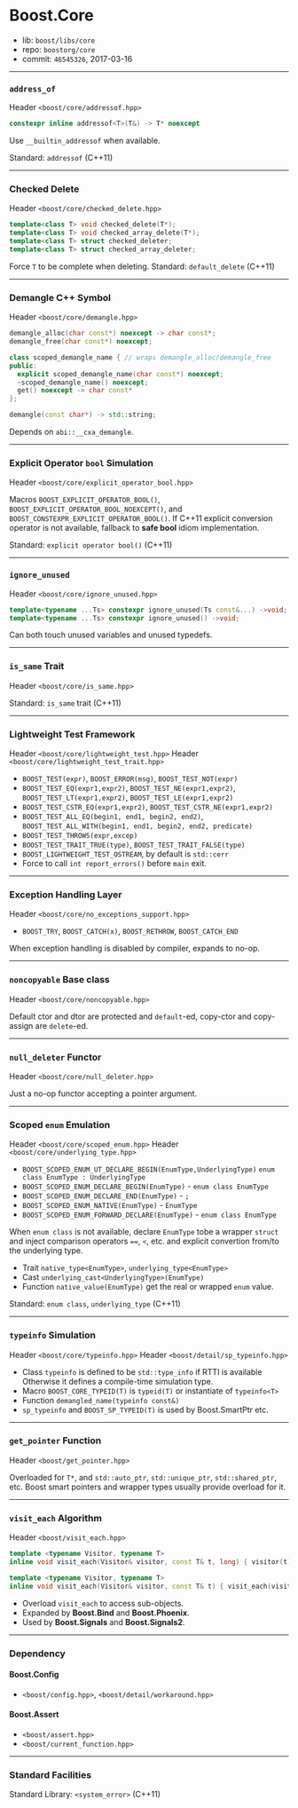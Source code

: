# Boost.Core

* lib: `boost/libs/core`
* repo: `boostorg/core`
* commit: `46545326`, 2017-03-16

------
### `address_of`

Header `<boost/core/addressof.hpp>`

```c++
constexpr inline addressof<T>(T&) -> T* noexcept
```

Use `__builtin_addressof` when available.

Standard: `addressof` (C++11)

------
### Checked Delete

Header `<boost/core/checked_delete.hpp>`

```c++
template<class T> void checked_delete(T*); 
template<class T> void checked_array_delete(T*); 
template<class T> struct checked_deleter;
template<class T> struct checked_array_deleter;
```

Force `T` to be complete when deleting.
Standard: `default_delete` (C++11)

------
### Demangle C++ Symbol

Header `<boost/core/demangle.hpp>`

```c++
demangle_alloc(char const*) noexcept -> char const*;
demangle_free(char const*) noexcept;

class scoped_demangle_name { // wraps demangle_alloc/demangle_free
public:
  explicit scoped_demangle_name(char const*) noexcept;
  ~scoped_demangle_name() noexcept;
  get() noexcept -> char const*
};

demangle(const char*) -> std::string;
```

Depends on `abi::__cxa_demangle`.

------
### Explicit Operator `bool` Simulation

Header `<boost/core/explicit_operator_bool.hpp>`

Macros `BOOST_EXPLICIT_OPERATOR_BOOL()`, `BOOST_EXPLICIT_OPERATOR_BOOL_NOEXCEPT()`,
and `BOOST_CONSTEXPR_EXPLICIT_OPERATOR_BOOL()`. If C++11 explicit conversion operator
is not available, fallback to **safe bool** idiom implementation.

Standard: `explicit operator bool()` (C++11)

------
### `ignore_unused`

Header `<boost/core/ignore_unused.hpp>`

```C++
template<typename ...Ts> constexpr ignore_unused(Ts const&...) ->void;
template<typename ...Ts> constexpr ignore_unused() ->void;
```

Can both touch unused variables and unused typedefs.

------
### `is_same` Trait

Header `<boost/core/is_same.hpp>`

Standard: `is_same` trait (C++11)

------
### Lightweight Test Framework

Header `<boost/core/lightweight_test.hpp>`
Header `<boost/core/lightweight_test_trait.hpp>`

* `BOOST_TEST(expr)`, `BOOST_ERROR(msg)`, `BOOST_TEST_NOT(expr)`
* `BOOST_TEST_EQ(expr1,expr2)`, `BOOST_TEST_NE(expr1,expr2)`, `BOOST_TEST_LT(expr1,expr2)`, `BOOST_TEST_LE(expr1,expr2)`
* `BOOST_TEST_CSTR_EQ(expr1,expr2)`, `BOOST_TEST_CSTR_NE(expr1,expr2)`
* `BOOST_TEST_ALL_EQ(begin1, end1, begin2, end2)`, `BOOST_TEST_ALL_WITH(begin1, end1, begin2, end2, predicate)`
* `BOOST_TEST_THROWS(expr,excep)`
* `BOOST_TEST_TRAIT_TRUE(type)`, `BOOST_TEST_TRAIT_FALSE(type)`
* `BOOST_LIGHTWEIGHT_TEST_OSTREAM`, by default is `std::cerr`
* Force to call `int report_errors()` before `main` exit.

------
### Exception Handling Layer

Header `<boost/core/no_exceptions_support.hpp>`

* `BOOST_TRY`, `BOOST_CATCH(x)`, `BOOST_RETHROW`, `BOOST_CATCH_END`

When exception handling is disabled by compiler, expands to no-op.

------
### `noncopyable` Base class

Header `<boost/core/noncopyable.hpp>`

Default ctor and dtor are protected and `default`-ed, copy-ctor and copy-assign are `delete`-ed.

------
### `null_deleter` Functor

Header `<boost/core/null_deleter.hpp>`

Just a no-op functor accepting a pointer argument.

------
### Scoped `enum` Emulation

Header `<boost/core/scoped_enum.hpp>`
Header `<boost/core/underlying_type.hpp>`

* `BOOST_SCOPED_ENUM_UT_DECLARE_BEGIN(EnumType,UnderlyingType)`
  `enum class EnumType : UnderlyingType`
* `BOOST_SCOPED_ENUM_DECLARE_BEGIN(EnumType)` - `enum class EnumType`
* `BOOST_SCOPED_ENUM_DECLARE_END(EnumType)` - `;`
* `BOOST_SCOPED_ENUM_NATIVE(EnumType)` - `EnumType`
* `BOOST_SCOPED_ENUM_FORWARD_DECLARE(EnumType)` - `enum class EnumType`

When `enum class` is not available, declare `EnumType` tobe a wrapper `struct`
and inject comparison operators `==`, `<`, etc. and explicit convertion from/to
the underlying type.

* Trait `native_type<EnumType>`, `underlying_type<EnumType>`
* Cast `underlying_cast<UnderlyingType>(EnumType)`
* Function `native_value(EnumType)` get the real or wrapped `enum` value.

Standard: `enum class`, `underlying_type` (C++11)

------
### `typeinfo` Simulation

Header `<boost/core/typeinfo.hpp>`
Header `<boost/detail/sp_typeinfo.hpp>`

* Class `typeinfo` is defined to be `std::type_info` if RTTI is available
  Otherwise it defines a compile-time simulation type.
* Macro `BOOST_CORE_TYPEID(T)` is `typeid(T)` or instantiate of `typeinfo<T>`
* Function `demangled_name(typeinfo const&)`
* `sp_typeinfo` and `BOOST_SP_TYPEID(T)` is used by Boost.SmartPtr etc.

------
### `get_pointer` Function

Header `<boost/get_pointer.hpp>`

Overloaded for `T*`, and `std::auto_ptr`, `std::unique_ptr`, `std::shared_ptr`, etc.
Boost smart pointers and wrapper types usually provide overload for it.

------
### `visit_each` Algorithm

Header `<boost/visit_each.hpp>`

```c++
template <typename Visitor, typename T>
inline void visit_each(Visitor& visitor, const T& t, long) { visitor(t); }          // fallback

template <typename Visitor, typename T>
inline void visit_each(Visitor& visitor, const T& t) { visit_each(visitor, t, 0); } // entrance
```
* Overload `visit_each` to access sub-objects.
* Expanded by **Boost.Bind** and **Boost.Phoenix**.
* Used by **Boost.Signals** and **Boost.Signals2**.

------
### Dependency

#### Boost.Config

* `<boost/config.hpp>`, `<boost/detail/workaround.hpp>`

#### Boost.Assert

* `<boost/assert.hpp>`
* `<boost/current_function.hpp>`

------
### Standard Facilities

Standard Library: `<system_error>` (C++11)
